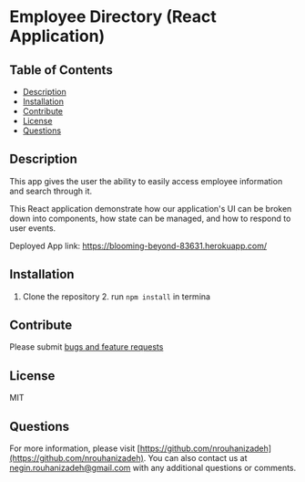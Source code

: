 # Employee Directory (React Application)

## Table of Contents

- [Description](#Description)
- [Installation](#Installation)
- [Contribute](#contribute)
- [License](#License)
- [Questions](#questions)

## Description

This app gives the user the ability to easily access employee information and search through it.

This React application demonstrate how our application's UI can be broken down into components, how state can be managed, and how to respond to user events.

Deployed App link: https://blooming-beyond-83631.herokuapp.com/

## Installation

1. Clone the repository 2. run `npm install` in termina

## Contribute

Please submit [bugs and feature requests](https://github.com/nrouhanizdeh/react-employee-directory/issues)

## License

MIT

## Questions

For more information, please visit [https://github.com/nrouhanizadeh](https://github.com/nrouhanizadeh).
You can also contact us at [negin.rouhanizadeh@gmail.com](mailto:negin.rouhanizadeh@gmail.com) with any additional questions or comments.
